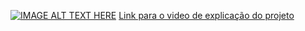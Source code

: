 [![IMAGE ALT TEXT HERE](https://img.youtube.com/vi/VRxD5TLo9aU&t/0.jpg)](https://www.youtube.com/watch?v=VRxD5TLo9aU)
<a href='http://www.youtube.com/watch?v=VRxD5TLo9aU'>Link para o video de explicação do projeto </a>